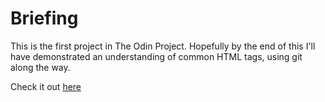 # Briefing
This is the first project in The Odin Project. Hopefully by the
end of this I'll have demonstrated an understanding of common
HTML tags, using git along the way.  
  
Check it out [here](sfujin.github.io/odin-recipes)